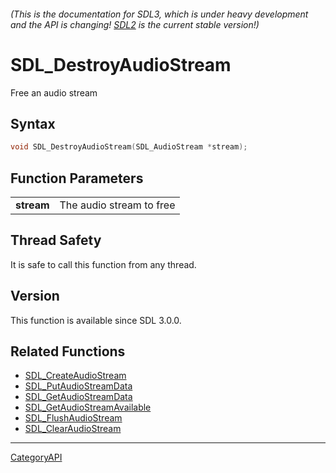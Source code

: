 ###### (This is the documentation for SDL3, which is under heavy development and the API is changing! [SDL2](https://wiki.libsdl.org/SDL2/) is the current stable version!)
# SDL_DestroyAudioStream

Free an audio stream

## Syntax

```c
void SDL_DestroyAudioStream(SDL_AudioStream *stream);

```

## Function Parameters

|                |                          |
| -------------- | ------------------------ |
| **stream**     | The audio stream to free |

## Thread Safety

It is safe to call this function from any thread.

## Version

This function is available since SDL 3.0.0.

## Related Functions

* [SDL_CreateAudioStream](SDL_CreateAudioStream.md)
* [SDL_PutAudioStreamData](SDL_PutAudioStreamData.md)
* [SDL_GetAudioStreamData](SDL_GetAudioStreamData.md)
* [SDL_GetAudioStreamAvailable](SDL_GetAudioStreamAvailable.md)
* [SDL_FlushAudioStream](SDL_FlushAudioStream.md)
* [SDL_ClearAudioStream](SDL_ClearAudioStream.md)

----
[CategoryAPI](CategoryAPI.md)
